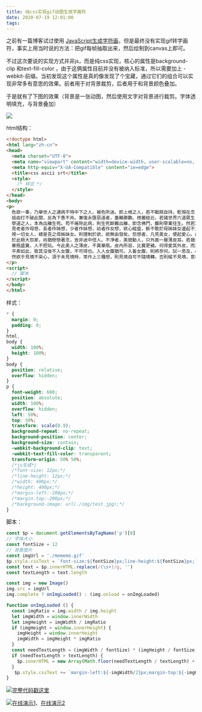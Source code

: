 ```yaml
---
title: 纯css实现gif动图生成字画符
date: 2020-07-19 12:01:00
tags:
---
```


之前有一篇博客试过使用 [JavaScript生成字符画](https://my.oschina.net/codingDog/blog/1845658)，但是最终没有实现gif转字画符，事实上用当时说的方法：把gif每帧抽取出来，然后绘制到canvas上即可。

不过这次要说的实现方式并非js，而是纯css实现，核心的属性是background-clip 和text-fill-color ，由于这俩属性目前并没有被纳入标准，所以需要加上 -webkit-前缀。当初发现这个属性是真的像发现了个宝藏，通过它们的组合可以实现非常多有意思的效果。前者用于对背景裁剪，后者用于和背景颜色叠加。

于是就有了下图的效果（背景是一张动图，然后使用文字对背景进行裁剪。字体透明填充，与背景叠加）
<!-- more -->
![](/images/mememe.gif)

html结构：

```html
<!doctype html>
<html lang="zh-cn">
<head>
  <meta charset="UTF-8">
  <meta name="viewport" content="width=device-width, user-scalable=no, initial-scale=1.0, maximum-scale=1.0, minimum-scale=1.0">
  <meta http-equiv="X-UA-Compatible" content="ie=edge">
  <title>css ascii srt</title>
  <style>
    /* 样式 */
  </style>
</head>
<body>
<p>
  色欲一事，乃舉世人之通病不特中下之人，被色所迷。即上根之人，若不戰兢自持，乾惕在念，則亦難免不被所迷。試觀古今來多少出格豪傑，固足為聖為賢。
  祗由打不破此關，反為下愚不肖。兼復永墮惡道者，蓋難勝數。楞嚴經云，若諸世界六道眾生，其心不淫，則不隨其生死相續。汝修三昧，本出塵勞。淫心不除，塵不可出。
  學道之人，本為出離生死。苟不痛除此病，則生死斷難出離，即念佛門，雖則帶業往生。然若淫習固結，則便與佛隔，難於感應道交矣。欲絕此禍，莫如見一切女人，皆作親想，怨想，不淨想。親想者。
  見老者作母想，長者作姊想，少者作妹想，幼者作女想，欲心縱盛，斷不敢於母姊妹女邊起不正念。
  視一切女人，總是吾之毋姊妹女。則理制於欲，欲無由發矣。怨想者，凡見美女，便起愛心。由此愛心，便墮惡道。長劫受苦，不能出離。如是則所謂美麗嬌媚者，比劫賊虎狼、毒蛇惡蠍，砒霜鴆毒，烈百千倍。
  於此極大怨家，尚猶戀戀著念，豈非迷中倍人。不淨者，美貌動人，只外面一層薄皮耳。若揭去此皮，則不忍見矣。骨肉膿血，屎尿毛髮，淋漓狼藉，了無一物可令人愛。但以薄皮所蒙。則妄生愛戀。
  華瓶盛糞，人不把玩。今此美人之薄皮，不異華瓶。皮內所容，比糞更穢。何得愛其外皮，而忘其裏之種種穢物，漫起妄想乎哉。苟不戰兢乾惕，痛除此習。則唯見其姿質美麗，致愛箭入骨，不能自拔。
  平素如此，致其沒後不入女腹，不可得也。入人女腹猶可。入畜女腹，則將奈何。試一思及，心神驚怖。
  然欲于見境不染心，須于未見境時，常作上三種想，則見境自可不隨境轉。否則縱不見境，意地仍復纏綿，終被淫欲習氣所縛。固宜認真滌除惡業習氣，方可有自由分。
</p>
<script>
  // 脚本
</script>
</body>
</html>
```

样式：

```css
* {
  margin: 0;
  padding: 0;
}
html,
body {
  width: 100%;
  height: 100%;
}
body {
  position: relative;
  overflow: hidden;
}
p {
  font-weight: 600;
  position: absolute;
  width: 100%;
  overflow: hidden;
  left: 50%;
  top: 50%;
  transform: scale(0.9);
  background-repeat: no-repeat;
  background-position: center;
  background-size: contain;
  -webkit-background-clip: text;
  -webkit-text-fill-color: transparent;
  transform-origin: 50% 50%;
  /*js生成*/
  /*font-size: 12px;*/
  /*line-height: 12px;*/
  /*width: 400px;*/
  /*height: 400px;*/
  /*margin-left:-200px;*/
  /*margin-top:-200px;*/
  /*background-image: url(./img/test.jpg);*/
}
```

脚本：

```javascript
const $p = document.getElementsByTagName('p')[0]
// 字体大小
const fontSize = 12
// 背景图片
const imgUrl = './mememe.gif'
$p.style.cssText = `font-size:${fontSize}px;line-height:${fontSize}px;`
const text = $p.innerHTML.replace(/(\s+)/g, '')
const textLength = text.length

const img = new Image()
img.src = imgUrl
img.complete ? onImgLoaded() : (img.onload = onImgLoaded)

function onImgLoaded () {
  const imgRatio = img.width / img.height
  let imgWidth = window.innerWidth
  let imgHeight = imgWidth / imgRatio
  if (imgHeight > window.innerHeight) {
    imgHeight = window.innerHeight
    imgWidth = imgHeight * imgRatio
  }
  const needTextLength = (imgWidth / fontSize) * (imgHeight / fontSize)
  if (needTextLength > textLength) {
    $p.innerHTML = new Array(Math.floor(needTextLength / textLength) + 1).fill(text).join('')
  }
   $p.style.cssText += `margin-left:${-imgWidth/2}px;margin-top:${-imgHeight/2}px;width:${imgWidth}px;height:${imgHeight}px;background-image:url(${imgUrl});`
}
```

![](/images/hand.webp)[完整代码戳这里](https://gitee.com/kaysama/blog-source-host/blob/master/%E5%AD%97%E7%AC%A6%E7%94%BB/ascii_art_css.html)

![](/images/hand.webp)[在线演示1](https://kaysama.gitee.io/blog-source-host/%E5%AD%97%E7%AC%A6%E7%94%BB/ascii_art_css.html)、[在线演示2](https://codepen.io/oj8kay/pen/NWxEzgx)
